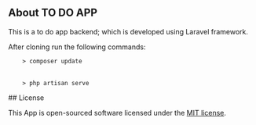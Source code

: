 ## About TO DO APP
This is a to do app backend; which is developed using Laravel framework.
<p>After cloning run the following commands:
<br>
<code>
    > composer update
</code>
<br>
<code>
    > php artisan serve
</code>
</p>
## License

This App is open-sourced software licensed under the [MIT license](https://opensource.org/licenses/MIT).
